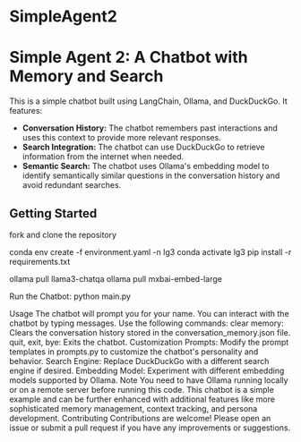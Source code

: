 # SimpleAgent2

# Simple Agent 2: A Chatbot with Memory and Search

This is a simple chatbot built using LangChain, Ollama, and DuckDuckGo. It features:

- **Conversation History:** The chatbot remembers past interactions and uses this context to provide more relevant responses.
- **Search Integration:** The chatbot can use DuckDuckGo to retrieve information from the internet when needed.
- **Semantic Search:** The chatbot uses Ollama's embedding model to identify semantically similar questions in the conversation history and avoid redundant searches.

## Getting Started

fork and clone the repository

conda env create -f environment.yaml -n lg3
conda activate lg3
pip install -r requirements.txt

ollama pull llama3-chatqa 
ollama pull mxbai-embed-large

Run the Chatbot:
python main.py

Usage
The chatbot will prompt you for your name.
You can interact with the chatbot by typing messages.
Use the following commands:
clear memory: Clears the conversation history stored in the conversation_memory.json file.
quit, exit, bye: Exits the chatbot.
Customization
Prompts: Modify the prompt templates in prompts.py to customize the chatbot's personality and behavior.
Search Engine: Replace DuckDuckGo with a different search engine if desired.
Embedding Model: Experiment with different embedding models supported by Ollama.
Note
You need to have Ollama running locally or on a remote server before running this code.
This chatbot is a simple example and can be further enhanced with additional features like more sophisticated memory management, context tracking, and persona development.
Contributing
Contributions are welcome! Please open an issue or submit a pull request if you have any improvements or suggestions.
